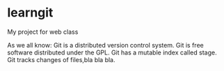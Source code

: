 # learngit
My project for web class

As we all know:
Git is a distributed version control system.
Git is free software distributed under the GPL.
Git has a mutable index called stage.
Git tracks changes of files,bla bla bla.
